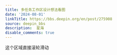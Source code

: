```yaml
---
title: 多任务工作区设计想法看图
date: '2024-08-01'
linkTitle: https://bbs.deepin.org/en/post/275908
source: deepin_bbs
description:  星海 
disable_comments: true
---
```

这个区域直接滚轮滑动

